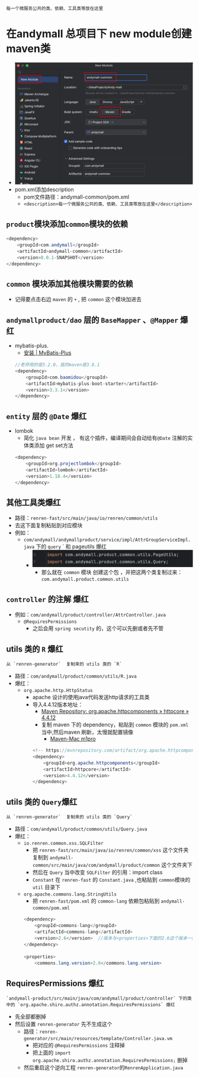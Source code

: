 	每一个微服务公共的类、依赖、工具类等放在这里
# 在andymall 总项目下 new module创建 maven类
- ![](课程&笔记/技术栈/尚硅谷/谷粒商城/步骤与问题/imgs/Pasted%20image%2020230820133653.png)
- pom.xml添加description
	- pom文件路径：andymall-common/pom.xml
	- `<description>每一个微服务公共的类、依赖、工具类等放在这里</description>`
## `product`模块添加`common`模块的依赖
``` java
<dependency>
	<groupId>com.andymall</groupId>
	<artifactId>andymall-common</artifactId>
	<version>0.0.1-SNAPSHOT</version>
</dependency>
```
## `common` 模块添加其他模块需要的依赖
- 记得要点击右边 `maven` 的 `+` , 把 `common` 这个模块加进去
## `andymallproduct/dao` 层的 `BaseMapper` 、`@Mapper` 爆红
- mybatis-plus.  
	-  [安装 | MyBatis-Plus](https://baomidou.com/pages/bab2db/#release)
	``` java 
	//老师用的是3.2.0，我的maven是3.6.1
	<dependency>
		<groupId>com.baomidou</groupId>
		<artifactId>mybatis-plus-boot-starter</artifactId>
		<version>3.3.1</version>
	</dependency>
	```
## `entity` 层的 `@Date` 爆红
- lombok 
	- 简化 `java bean` 开发 ， 有这个插件，编译期间会自动给有`@Date` 注解的实体类添加 get set方法
	```java
	<dependency>  
		<groupId>org.projectlombok</groupId>  
		<artifactId>lombok</artifactId>  
		<version>1.18.4</version>  
	</dependency>  
	```
## 其他工具类爆红
- 路径：`renren-fast/src/main/java/io/renren/common/utils` 
- 去这下面复制粘贴到对应模块
- 例如：
	- `com/andymall/andymallproduct/service/impl/AttrGroupServiceImpl.java` 下的  `query` ` 和 pageutils 爆红
		- ![](课程&笔记/技术栈/尚硅谷/谷粒商城/步骤与问题/imgs/Pasted%20image%2020230820164934.png)
			- 那么就在 `common` 模块 创建这个包 ，并把这两个类复制过来： `com.andymall.product.common.utils`
## `controller` 的注解 爆红
- 例如：`com/andymall/product/controller/AttrController.java`
	- `@RequiresPermissions`
		- 之后会用 `spring secutity`   的，这个可以先删或者先不管
## utils 类的 `R` 爆红 
	从 `renren-generator`  复制来的 utils 类的 `R`  
- 路径：`com/andymall/product/common/utils/R.java`
- 爆红：
	- `org.apache.http.HttpStatus` 
		- apache 设计的使用java代码发送http请求的工具类
		- 导入4.4.12版本地址：
			- [Maven Repository: org.apache.httpcomponents » httpcore » 4.4.12](https://mvnrepository.com/artifact/org.apache.httpcomponents/httpcore/4.4.12)
			- 复制 maven 下的 dependency，粘贴到 `common` 模块的 `pom.xml` 当中,然后maven 刷新，太慢就配置镜像
				- [Maven-Mac m1pro](课程&笔记/技术栈/尚硅谷/谷粒商城/步骤与问题/recources/Maven-Mac%20m1pro.md#^fb86c8)
			```java
			<!-- https://mvnrepository.com/artifact/org.apache.httpcomponents/httpcore -->
			<dependency>
				<groupId>org.apache.httpcomponents</groupId>
				<artifactId>httpcore</artifactId>
				<version>4.4.12</version>
			</dependency>
			```
## utils 类的 `Query`爆红
	从 `renren-generator`  复制来的 utils 类的 `Query`
- 路径：`com/andymall/product/common/utils/Query.java`
- 爆红：
	- `io.renren.common.xss.SQLFilter` 
		- 把 `renren-fast/src/main/java/io/renren/common/xss` 这个文件夹复制到 `andymall-common/src/main/java/com/andymall/product/common` 这个文件夹下
		- 然后在 `Query` 当中改变 `SQLFilter` 的引用：import class
		- `Constant` 在 `renren-fast` 的 `Constant.java`  ,也粘贴到 `common`模块的 `util` 目录下
	- `org.apache.commons.lang.StringUtils`  
		- 把 `renren-fast/pom.xml` 的 `common-lang`  依赖包粘贴到 `andymall-common/pom.xml`
		```java
		<dependency>  
			<groupId>commons-lang</groupId>  
			<artifactId>commons-lang</artifactId>  
			<version>2.6</version>  //版本与<properties>下面的2.6这个版本一致
		</dependency>
		
		<properties>  
			<commons.lang.version>2.6</commons.lang.version>
		```

## RequiresPermissions 爆红
	`andymall-product/src/main/java/com/andymall/product/controller` 下的类中的 `org.apache.shiro.authz.annotation.RequiresPermissions` 爆红
- 先全部都删掉
- 然后设置 `renren-generator` 先不生成这个
	- 路径：`renren-generator/src/main/resources/template/Controller.java.vm`
		- 把对应的 `@RequiresPermissions` 注释掉
		- 把上面的 `import org.apache.shiro.authz.annotation.RequiresPermissions;` 删掉
	- 然后重启这个逆向工程 `renren-generator`的`RenrenApplication.java`